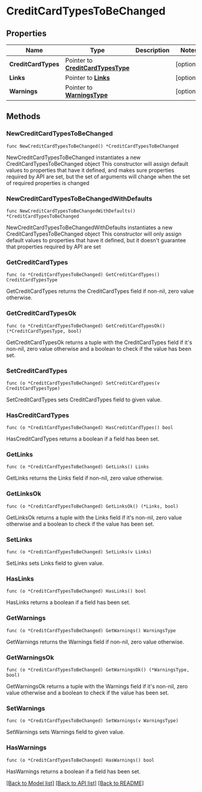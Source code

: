 # CreditCardTypesToBeChanged

## Properties

Name | Type | Description | Notes
------------ | ------------- | ------------- | -------------
**CreditCardTypes** | Pointer to [**CreditCardTypesType**](CreditCardTypesType.md) |  | [optional] 
**Links** | Pointer to [**Links**](Links.md) |  | [optional] 
**Warnings** | Pointer to [**WarningsType**](WarningsType.md) |  | [optional] 

## Methods

### NewCreditCardTypesToBeChanged

`func NewCreditCardTypesToBeChanged() *CreditCardTypesToBeChanged`

NewCreditCardTypesToBeChanged instantiates a new CreditCardTypesToBeChanged object
This constructor will assign default values to properties that have it defined,
and makes sure properties required by API are set, but the set of arguments
will change when the set of required properties is changed

### NewCreditCardTypesToBeChangedWithDefaults

`func NewCreditCardTypesToBeChangedWithDefaults() *CreditCardTypesToBeChanged`

NewCreditCardTypesToBeChangedWithDefaults instantiates a new CreditCardTypesToBeChanged object
This constructor will only assign default values to properties that have it defined,
but it doesn't guarantee that properties required by API are set

### GetCreditCardTypes

`func (o *CreditCardTypesToBeChanged) GetCreditCardTypes() CreditCardTypesType`

GetCreditCardTypes returns the CreditCardTypes field if non-nil, zero value otherwise.

### GetCreditCardTypesOk

`func (o *CreditCardTypesToBeChanged) GetCreditCardTypesOk() (*CreditCardTypesType, bool)`

GetCreditCardTypesOk returns a tuple with the CreditCardTypes field if it's non-nil, zero value otherwise
and a boolean to check if the value has been set.

### SetCreditCardTypes

`func (o *CreditCardTypesToBeChanged) SetCreditCardTypes(v CreditCardTypesType)`

SetCreditCardTypes sets CreditCardTypes field to given value.

### HasCreditCardTypes

`func (o *CreditCardTypesToBeChanged) HasCreditCardTypes() bool`

HasCreditCardTypes returns a boolean if a field has been set.

### GetLinks

`func (o *CreditCardTypesToBeChanged) GetLinks() Links`

GetLinks returns the Links field if non-nil, zero value otherwise.

### GetLinksOk

`func (o *CreditCardTypesToBeChanged) GetLinksOk() (*Links, bool)`

GetLinksOk returns a tuple with the Links field if it's non-nil, zero value otherwise
and a boolean to check if the value has been set.

### SetLinks

`func (o *CreditCardTypesToBeChanged) SetLinks(v Links)`

SetLinks sets Links field to given value.

### HasLinks

`func (o *CreditCardTypesToBeChanged) HasLinks() bool`

HasLinks returns a boolean if a field has been set.

### GetWarnings

`func (o *CreditCardTypesToBeChanged) GetWarnings() WarningsType`

GetWarnings returns the Warnings field if non-nil, zero value otherwise.

### GetWarningsOk

`func (o *CreditCardTypesToBeChanged) GetWarningsOk() (*WarningsType, bool)`

GetWarningsOk returns a tuple with the Warnings field if it's non-nil, zero value otherwise
and a boolean to check if the value has been set.

### SetWarnings

`func (o *CreditCardTypesToBeChanged) SetWarnings(v WarningsType)`

SetWarnings sets Warnings field to given value.

### HasWarnings

`func (o *CreditCardTypesToBeChanged) HasWarnings() bool`

HasWarnings returns a boolean if a field has been set.


[[Back to Model list]](../README.md#documentation-for-models) [[Back to API list]](../README.md#documentation-for-api-endpoints) [[Back to README]](../README.md)


